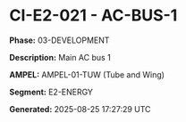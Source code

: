 # CI-E2-021 - AC-BUS-1

**Phase:** 03-DEVELOPMENT

**Description:** Main AC bus 1

**AMPEL:** AMPEL-01-TUW (Tube and Wing)

**Segment:** E2-ENERGY

**Generated:** 2025-08-25 17:27:29 UTC
